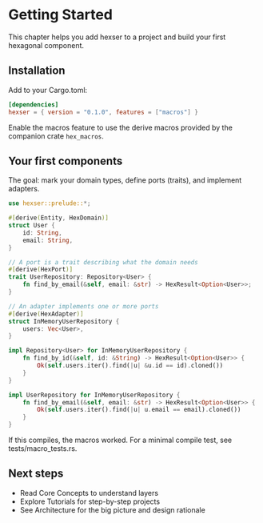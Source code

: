 # Getting Started

This chapter helps you add hexser to a project and build your first hexagonal component.

## Installation

Add to your Cargo.toml:

```toml
[dependencies]
hexser = { version = "0.1.0", features = ["macros"] }
```

Enable the macros feature to use the derive macros provided by the companion crate `hex_macros`.

## Your first components

The goal: mark your domain types, define ports (traits), and implement adapters.

```rust
use hexser::prelude::*;

#[derive(Entity, HexDomain)]
struct User {
    id: String,
    email: String,
}

// A port is a trait describing what the domain needs
#[derive(HexPort)]
trait UserRepository: Repository<User> {
    fn find_by_email(&self, email: &str) -> HexResult<Option<User>>;
}

// An adapter implements one or more ports
#[derive(HexAdapter)]
struct InMemoryUserRepository {
    users: Vec<User>,
}

impl Repository<User> for InMemoryUserRepository {
    fn find_by_id(&self, id: &String) -> HexResult<Option<User>> {
        Ok(self.users.iter().find(|u| &u.id == id).cloned())
    }
}

impl UserRepository for InMemoryUserRepository {
    fn find_by_email(&self, email: &str) -> HexResult<Option<User>> {
        Ok(self.users.iter().find(|u| u.email == email).cloned())
    }
}
```

If this compiles, the macros worked. For a minimal compile test, see tests/macro_tests.rs.

## Next steps

- Read Core Concepts to understand layers
- Explore Tutorials for step-by-step projects
- See Architecture for the big picture and design rationale
